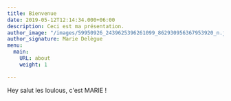 ```yaml
---
title: Bienvenue
date: 2019-05-12T12:14:34.000+06:00
description: Ceci est ma présentation.
author_image: "/images/59950926_2439625396261099_862930956367953920_n.jpg"
author_signature: Marie Delègue
menu:
  main:
    URL: about
    weight: 1

---
```

Hey salut les loulous, c'est MARIE !
